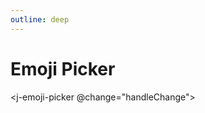```yaml
---
outline: deep
---
```


# Emoji Picker

<j-emoji-picker @change="handleChange"></j-emoji-picker>

<script setup lang="ts">

function handleChange(e: any) {
    console.log(e.detail)
}

</script>
